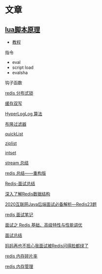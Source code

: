 # 文章

## [lua脚本原理](https://juejin.im/post/5bce7e9fe51d457a772bcfc6)
- [教程](https://redisbook.readthedocs.io/en/latest/feature/scripting.html)

指令
- eval
- script load
- evalsha

钩子函数

[redis 分布式锁](https://juejin.im/post/58b3a93c1b69e60058b49767)

[缓存双写](https://www.cnblogs.com/rjzheng/p/9041659.html)

[HyperLogLog 算法](https://juejin.im/post/5c7900bf518825407c7eafd0)

[布隆过滤器](https://juejin.im/post/5bc7446e5188255c791b3360)

[quickList](https://juejin.im/post/579222427db2a20054d8f884)

[ziplist](https://juejin.im/post/577ce6efa3413100619a2422)

[intset](https://juejin.im/post/58350d1a67f3560065e74bde)

[stream 总结](https://juejin.im/post/5b10ad586fb9a01e4072a520)

[redis 总结——重构版](https://mp.weixin.qq.com/s?__biz=Mzg2OTA0Njk0OA==&mid=2247484858&idx=1&sn=8e222ea6115e0b69cac91af14d2caf36&chksm=cea24a71f9d5c367148dccec3d5ddecf5ecd8ea096b5c5ec32f22080e66ac3c343e99151c9e0&token=1082669959&lang=zh_CN&scene=21#wechat_redirect)

[Redis-面试总结](https://liuyehcf.github.io/2017/08/03/Redis-%E9%9D%A2%E8%AF%95%E6%80%BB%E7%BB%93/)

[深入了解Redis数据结构](https://juejin.im/post/5d71d3bee51d453b5f1a04f1)

[2020互联网Java后端面试必备解析—Redis23题](https://juejin.im/post/5e68a1e951882549087db570)

[redis 面试笔记](https://mp.weixin.qq.com/s?__biz=Mzg2OTA0Njk0OA==&mid=2247486396&idx=1&sn=72417f3b8e21e878f64a4f10ddc10340&chksm=cea24477f9d5cd613a90e9472a76d55476461b4607c97311d04d38ea4fa073e2da021dbdd3ba&scene=126&sessionid=1584526169&key=4ca1847867d9f5d3036676a462b67f8ecfe78b21ea7b5f72fee09f11c89a66036401f62c75e4450d14990364272d3a7240af111ba215c61c86e7365fb1bb8b309548d41bf4423c7dac453f818ad432f5&ascene=1&uin=Mjc3NTcxMTIxMQ%3D%3D&devicetype=Windows+10&version=62080079&lang=zh_CN&exportkey=A72vxGbeSNYBP6SD1l%2BaMkA%3D&pass_ticket=KKGlupkcZESwmfA1l20P%2FrNK30btVpm9rX%2Be0BGW1NthXcMeyh1eUSLlUEzRNty2)

[面试之 Redis 基础、高级特性与性能调优](https://learnku.com/articles/25070)

[面试总结](https://www.jianshu.com/p/a61f012e84d5)
 
[妈妈再也不担心我面试被Redis问得脸都绿了](https://juejin.im/post/5e7b43945188255dda23d1e3)

[redis 内存碎片率](https://blog.csdn.net/my_tiantian/article/details/84333716)

[redis 内存管理](https://www.cnblogs.com/kismetv/p/8654978.html#t32)
